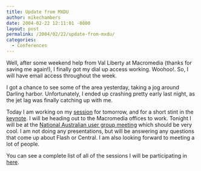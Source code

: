 ```yaml
---
title: Update from MXDU
author: mikechambers
date: 2004-02-22 12:11:01 -0800
layout: post
permalink: /2004/02/22/update-from-mxdu/
categories:
  - Conferences
---
```



Well, after some weekend help from Val Liberty at Macromedia (thanks for saving me again!), I finally got my dial up access working. Woohoo!. So, I will have email access throughout the week.

I got a chance to see some of the area yesterday, taking a jog around Darling harbor. Unfortunately, I ended up crashing pretty early last night, as the jet lag was finally catching up with me.

Today I am working on my [session][1] for tomorrow, and for a short stint in the [keynote][2]. I will be heading out to the Macromedia offices to work. Tonight I will be at the [National Australian user group meeting][3] which should be very cool. I am not doing any presentations, but will be answering any questions that come up about Flash or Central. I am also looking forward to meeting a lot of people.

You can see a complete list of all of the sessions I will be participating in [here][4].</p>

 [1]: http://www.mxdu.com/go/agenda/experience/central-flash-on-the-desktop
 [2]: http://www.mxdu.com/go/agenda/general/keynote-web-application-renaissance
 [3]: http://www.mxdu.com/go/agenda/general/mug-web-standards-group/national-mug-meeting
 [4]: http://www.mxdu.com/go/speakers/mike-chambers